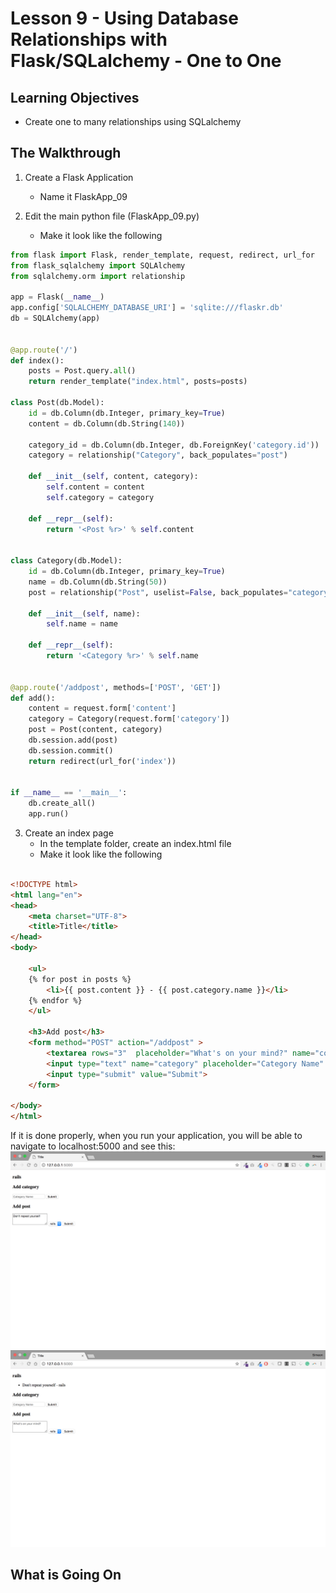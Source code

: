 # Lesson 9 - Using Database Relationships with Flask/SQLalchemy - One to One

## Learning Objectives
* Create one to many relationships using SQLalchemy

## The Walkthrough
1. Create a Flask Application
	* Name it FlaskApp_09

2. Edit the main python file (FlaskApp_09.py)
	* Make it look like the following
    
```python
from flask import Flask, render_template, request, redirect, url_for
from flask_sqlalchemy import SQLAlchemy
from sqlalchemy.orm import relationship

app = Flask(__name__)
app.config['SQLALCHEMY_DATABASE_URI'] = 'sqlite:///flaskr.db'
db = SQLAlchemy(app)


@app.route('/')
def index():
    posts = Post.query.all()
    return render_template("index.html", posts=posts)

class Post(db.Model):
    id = db.Column(db.Integer, primary_key=True)
    content = db.Column(db.String(140))

    category_id = db.Column(db.Integer, db.ForeignKey('category.id'))
    category = relationship("Category", back_populates="post")

    def __init__(self, content, category):
        self.content = content
        self.category = category

    def __repr__(self):
        return '<Post %r>' % self.content


class Category(db.Model):
    id = db.Column(db.Integer, primary_key=True)
    name = db.Column(db.String(50))
    post = relationship("Post", uselist=False, back_populates="category")

    def __init__(self, name):
        self.name = name

    def __repr__(self):
        return '<Category %r>' % self.name


@app.route('/addpost', methods=['POST', 'GET'])
def add():
    content = request.form['content']
    category = Category(request.form['category'])
    post = Post(content, category)
    db.session.add(post)
    db.session.commit()
    return redirect(url_for('index'))


if __name__ == '__main__':
    db.create_all()
    app.run()
```

3. Create an index page
	* In the template folder, create an index.html file
	* Make it look like the following
    
    
```html

<!DOCTYPE html>
<html lang="en">
<head>
    <meta charset="UTF-8">
    <title>Title</title>
</head>
<body>

    <ul>
    {% for post in posts %}
        <li>{{ post.content }} - {{ post.category.name }}</li>
    {% endfor %}
    </ul>

    <h3>Add post</h3>
    <form method="POST" action="/addpost" >
        <textarea rows="3"  placeholder="What's on your mind?" name="content"></textarea>
        <input type="text" name="category" placeholder="Category Name" required="true">
        <input type="submit" value="Submit">
    </form>

</body>
</html>

```

If it is done properly, when you run your application, you will be able to navigate to localhost:5000 and see this:
![Running your first Flask Application](img/lesson10a.png)
![Running your first Flask Application](img/lesson10b.png)

## What is Going On